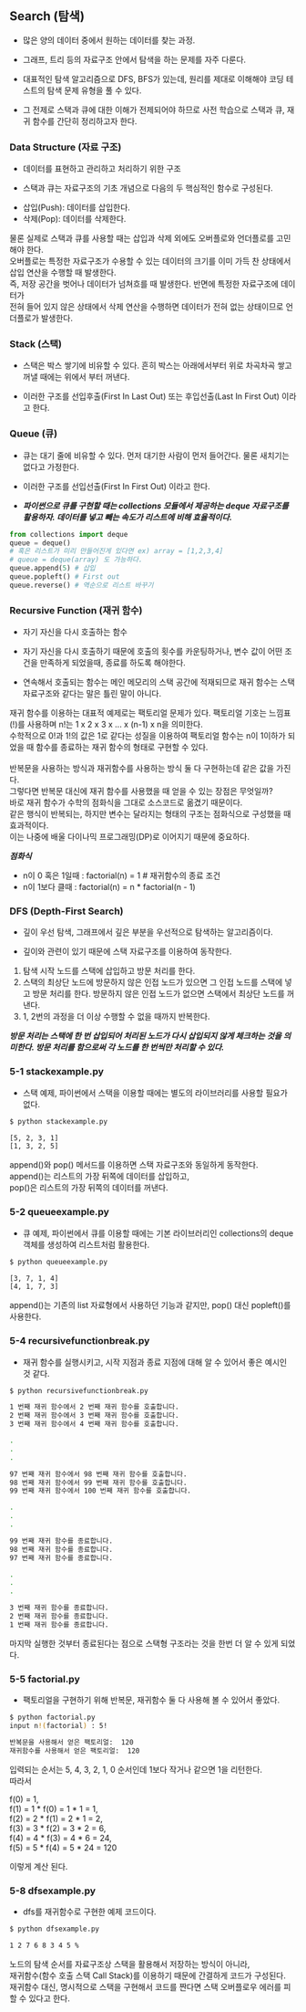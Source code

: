 ## Search (탐색)

- 많은 양의 데이터 중에서 원하는 데이터를 찾는 과정.

- 그래프, 트리 등의 자료구조 안에서 탐색을 하는 문제를 자주 다룬다.

- 대표적인 탐색 알고리즘으로 DFS, BFS가 있는데, 원리를 제대로 이해해야 코딩 테스트의 탐색 문제 유형을 풀 수 있다.

- 그 전제로 스택과 큐에 대한 이해가 전제되어야 하므로 사전 학습으로 스택과 큐, 재귀 함수를 간단히 정리하고자 한다.

### Data Structure (자료 구조)

- 데이터를 표현하고 관리하고 처리하기 위한 구조

- 스택과 큐는 자료구조의 기초 개념으로 다음의 두 핵심적인 함수로 구성된다.

* 삽입(Push): 데이터를 삽입한다.
* 삭제(Pop): 데이터를 삭제한다.

물론 실제로 스택과 큐를 사용할 때는 삽입과 삭제 외에도 오버플로와 언더플로를 고민해야 한다.<br>
오버플로는 특정한 자료구조가 수용할 수 있는 데이터의 크기를 이미 가득 찬 상태에서 삽입 연산을 수행할 때 발생한다.<br>
즉, 저장 공간을 벗어나 데이터가 넘쳐흐를 때 발생한다. 반면에 특정한 자료구조에 데이터가<br>
전혀 들어 있지 않은 상태에서 삭제 연산을 수행하면 데이터가 전혀 없는 상태이므로 언더플로가 발생한다.

### Stack (스택)

- 스택은 박스 쌓기에 비유할 수 있다. 흔히 박스는 아래에서부터 위로 차곡차곡 쌓고 꺼낼 때에는 위에서 부터 꺼낸다.

- 이러한 구조를 선입후출(First In Last Out) 또는 후입선출(Last In First Out) 이라고 한다.

### Queue (큐)

- 큐는 대기 줄에 비유할 수 있다. 먼저 대기한 사람이 먼저 들어간다. 물론 새치기는 없다고 가정한다.

- 이러한 구조를 선입선출(First In First Out) 이라고 한다.

- ***파이썬으로 큐를 구현할 때는 collections 모듈에서 제공하는 deque 자료구조를 활용하자. 데이터를 넣고 빼는 속도가 리스트에 비해 효율적이다.***

```python
from collections import deque
queue = deque()
# 혹은 리스트가 미리 만들어진게 있다면 ex) array = [1,2,3,4]
# queue = deque(array) 도 가능하다.
queue.append(5) # 삽입
queue.popleft() # First out
queue.reverse() # 역순으로 리스트 바꾸기
```

### Recursive Function (재귀 함수)

- 자기 자신을 다시 호출하는 함수

- 자기 자신을 다시 호출하기 때문에 호출의 횟수를 카운팅하거나, 변수 값이 어떤 조건을 만족하게 되었을때, 종료를 하도록 해야한다.

- 연속해서 호출되는 함수는 메인 메모리의 스택 공간에 적재되므로 재귀 함수는 스택 자료구조와 같다는 말은 틀린 말이 아니다.

재귀 함수를 이용하는 대표적 예제로는 팩토리얼 문제가 있다. 팩토리얼 기호는 느낌표(!)를 사용하며 n!는 1 x 2 x 3 x ... x (n-1) x n을 의미한다.<br>
수학적으로 0!과 1!의 값은 1로 같다는 성질을 이용하여 팩토리얼 함수는 n이 1이하가 되었을 때 함수를 종료하는 재귀 함수의 형태로 구현할 수 있다.<br><br>
반복문을 사용하는 방식과 재귀함수를 사용하는 방식 둘 다 구현하는데 같은 값을 가진다.<br>
그렇다면 반복문 대신에 재귀 함수를 사용했을 때 얻을 수 있는 장점은 무엇일까?<br>
바로 재귀 함수가 수학의 점화식을 그대로 소스코드로 옮겼기 때문이다.<br>
같은 행식이 반복되는, 하지만 변수는 달라지는 형태의 구조는 점화식으로 구성했을 때 효과적이다.<br>
이는 나중에 배울 다이나믹 프로그래밍(DP)로 이어지기 때문에 중요하다.<br>
  
***점화식***
* n이 0 혹은 1일때 : factorial(n) = 1 # 재귀함수의 종료 조건
* n이 1보다 클때   : factorial(n) = n * factorial(n - 1)

### DFS (Depth-First Search)

- 깊이 우선 탐색, 그래프에서 깊은 부분을 우선적으로 탐색하는 알고리즘이다.

- 깊이와 관련이 있기 때문에 스택 자료구조를 이용하여 동작한다.

1. 탐색 시작 노드를 스택에 삽입하고 방문 처리를 한다.
2. 스택의 최상단 노드에 방문하지 않은 인접 노드가 있으면 그 인접 노드를 스택에 넣고 방문 처리를 한다. 방문하지 않은 인접 노드가 없으면 스택에서 최상단 노드를 꺼낸다.
3. 1, 2번의 과정을 더 이상 수행할 수 없을 때까지 반복한다.

***방문 처리는 스택에 한 번 삽입되어 처리된 노드가 다시 삽입되지 않게 체크하는 것을 의미한다. 방문 처리를 함으로써 각 노드를 한 번씩만 처리할 수 있다.***

### 5-1 stackexample.py

- 스택 예제, 파이썬에서 스택을 이용할 때에는 별도의 라이브러리를 사용할 필요가 없다.
```bash
$ python stackexample.py

[5, 2, 3, 1]
[1, 3, 2, 5]
```

append()와 pop() 메서드를 이용하면 스택 자료구조와 동일하게 동작한다.<br>
append()는 리스트의 가장 뒤쪽에 데이터를 삽입하고,<br>
pop()은 리스트의 가장 뒤쪽의 데이터를 꺼낸다.<br>

### 5-2 queueexample.py

- 큐 예제, 파이썬에서 큐를 이용할 때에는 기본 라이브러리인 collections의 deque 객체를 생성하여 리스트처럼 활용한다.
```bash
$ python queueexample.py

[3, 7, 1, 4]
[4, 1, 7, 3]
```

append()는 기존의 list 자료형에서 사용하던 기능과 같지만, pop()  대신 popleft()를 사용한다.

### 5-4 recursivefunctionbreak.py

- 재귀 함수를 실행시키고, 시작 지점과 종료 지점에 대해 알 수 있어서 좋은 예시인 것 같다.

```bash
$ python recursivefunctionbreak.py

1 번째 재귀 함수에서 2 번째 재귀 함수를 호출합니다.
2 번째 재귀 함수에서 3 번째 재귀 함수를 호출합니다.
3 번째 재귀 함수에서 4 번째 재귀 함수를 호출합니다.

.
.
.

97 번째 재귀 함수에서 98 번째 재귀 함수를 호출합니다.
98 번째 재귀 함수에서 99 번째 재귀 함수를 호출합니다.
99 번째 재귀 함수에서 100 번째 재귀 함수를 호출합니다.

.
.
.

99 번째 재귀 함수를 종료합니다.
98 번째 재귀 함수를 종료합니다.
97 번째 재귀 함수를 종료합니다.

.
.
.

3 번째 재귀 함수를 종료합니다.
2 번째 재귀 함수를 종료합니다.
1 번째 재귀 함수를 종료합니다.
```

마지막 실행한 것부터 종료된다는 점으로 스택형 구조라는 것을 한번 더 알 수 있게 되었다.

### 5-5 factorial.py

- 팩토리얼을 구현하기 위해 반복문, 재귀함수 둘 다 사용해 볼 수 있어서 좋았다.

```bash
$ python factorial.py
input n!(factorial) : 5!

반복문을 사용해서 얻은 팩토리얼:  120
재귀함수를 사용해서 얻은 팩토리얼:  120
```

입력되는 순서는 5, 4, 3, 2, 1, 0 순서인데 1보다 작거나 같으면 1을 리턴한다.<br>
따라서 

f(0) = 1,   
f(1) = 1 \* f(0) = 1 \* 1 = 1,  
f(2) = 2 \* f(1) = 2 \* 1 = 2,  
f(3) = 3 \* f(2) = 3 \* 2 = 6,  
f(4) = 4 \* f(3) = 4 \* 6 = 24,  
f(5) = 5 \* f(4) = 5 \* 24 = 120

이렇게 계산 된다.

### 5-8 dfsexample.py

- dfs를 재귀함수로 구현한 예제 코드이다.

```bash
$ python dfsexample.py

1 2 7 6 8 3 4 5 %
```

노드의 탐색 순서를 자료구조상 스택을 활용해서 저장하는 방식이 아니라,<br>
재귀함수(함수 호출 스택 Call Stack)를 이용하기 때문에 간결하게 코드가 구성된다.<br>
재귀함수 대신, 명시적으로 스택을 구현해서 코드를 짠다면 스택 오버플로우 에러를 피할 수 있다고 한다.<br>

